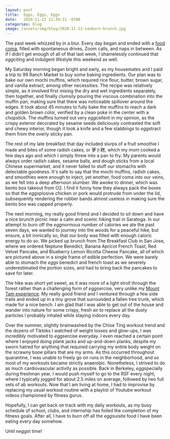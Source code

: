 ```yaml
---
layout: post
title:  Eggs, Eggs, Eggs
date:   2020-11-22 12:39:31 -0700
categories: blog
image: /assets/img/blog/2020-11-22-sanborn-brunch.jpg
---
```

The past week whizzed by in a blur. Every day began and ended with a [food coma](/blog/2020/11/15/food-comas-parking-tickets.html), filled with spontaneous drives, Zoom calls, and naps in between. As if I didn't get enough of all of that last week, I shamelessly continued that *egg*citing and indulgent lifestyle this weekend as well.

My Saturday morning began bright and early, as my housemates and I paid a trip to 99 Ranch Market to buy some baking ingredients. Our plan was to bake our own mochi muffins, which required rice flour, butter, brown sugar, and vanilla extract, among other necessities. The recipe was relatively simple, as it involved first mixing the dry and wet ingredients separately, then together, and finally clumsily pouring the viscous combination into the muffin pan, making sure that there was noticeable spillover around the edges. It took about 45 minutes to fully bake the muffins to reach a dark and golden brown color, verified by a clean poke in the center with a chopstick. The muffins turned out very *egg*cellent in my opinion, as the crispy exterior decorated by sesame seeds deliciously contrasted the soft and chewy interior, though it took a knife and a few stabbings to *eggs*tract them from the overly sticky pan.

The rest of my late breakfast that day included slurps of a fruit smoothie I made and bites of some radish cakes, or 萝卜糕, which my mom cooked a few days ago and which I simply threw into a pan to fry. My parents would always order radish cakes, sesame balls, and dough sticks from a local Chinese supermarket, and it never failed to stuff our stomachs with delectable goodness. It's safe to say that the mochi muffins, radish cakes, and smoothies were enough to inject, yet another, food coma into our veins, as we fell into a deep afternoon slumber. We awoke to dinner, which was bento box takeout from O2. I find it funny how they always pack the boxes so that the *eggs*plosive chicken or pork would protrude from under the lid, subsequently rendering the rubber bands almost useless in making sure the bento box was capped properly.

The next morning, my really good friend and I decided to sit down and have a nice brunch picnic near a calm and scenic hiking trail in Saratoga. In our attempt to burn off the *egg*normous number of calories we ate the past seven days, we wanted to journey into the woods for a peaceful hike, but ensure, a bit ironically so, that our body was filled with enough caloric energy to do so. We picked up brunch from The Breakfast Club in San Jose, where we ordered Neptune Benedict, Banana Apricot French Toast, Red Velvet Pancake, and Blueberry Lemon Ricotta Cheese Pancake, all of which are pictured above in a single frame of edible perfection. We were barely able to stomach the *eggs* benedict and french toast as we severely underestimated the portion sizes, and had to bring back the pancakes to save for later.

The hike was short yet sweet, as it was more of a light stroll through the forest rather than a challenging form of *eggs*ercise, very unlike my [Mount Tam experience](/blog/2020/10/18/mount-tam.html). My really good friend and I ventured through a few side trails and ended up in a tiny grove that surrounded a fallen tree trunk, which made for a nice bench. I am glad that I was able to get out of the house and wander into nature for some crispy, fresh air to replace all the dusty particles I probably inhaled while staying indoors every day.

Over the summer, slightly brainwashed by the Chloe Ting workout trend and the dozens of Tiktoks I watched of weight losses and glow-ups, I was incredibly motivated to *eggs*ercise everyday. I even reached a certain point where I enjoyed doing plank jacks and up-and-down planks, despite my sworn hatred for anything that required carrying my entire body weight on the scrawny bone pillars that are my arms. As this occurred throughout quarantine, I was unable to freely go on runs in the neighborhood, and so most of my workouts became strictly anaerobic. Nonetheless, I strived to do as much cardiovascular activity as possible. Back in Berkeley, *eggs*pecially during freshman year, I would push myself to go to the RSF every night, where I typically jogged for about 2.5 miles on average, followed by two full sets of ab workouts. Now that I am living at home, I had to improvise by replacing my usual workout routine with a playlist of Youtube workout videos championed by fitness gurus.

Hopefully, I can get back on track with my daily workouts, as my busy schedule of school, clubs, and internship has foiled the completion of my fitness goals. After all, I have to burn off all the *eggs*uisite food I have been eating every day somehow.

Until n*eggs*t time!
